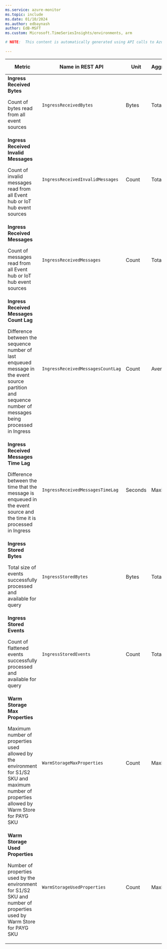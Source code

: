 ```yaml
---
ms.service: azure-monitor
ms.topic: include
ms.date: 01/10/2024
ms.author: edbaynash
author: EdB-MSFT
ms.custom: Microsoft.TimeSeriesInsights/environments, arm

# NOTE:  This content is automatically generated using API calls to Azure. Any edits made on these files will be overwritten in the next run of the script. 
 
---
```


  
  
|Metric|Name in REST API|Unit|Aggregation|Dimensions|Time Grains|DS Export|
|---|---|---|---|---|---|---|
|**Ingress Received Bytes**<p><p>Count of bytes read from all event sources |`IngressReceivedBytes` |Bytes |Total |\<none\>|PT1M |Yes|
|**Ingress Received Invalid Messages**<p><p>Count of invalid messages read from all Event hub or IoT hub event sources |`IngressReceivedInvalidMessages` |Count |Total |\<none\>|PT1M |Yes|
|**Ingress Received Messages**<p><p>Count of messages read from all Event hub or IoT hub event sources |`IngressReceivedMessages` |Count |Total |\<none\>|PT1M |Yes|
|**Ingress Received Messages Count Lag**<p><p>Difference between the sequence number of last enqueued message in the event source partition and sequence number of messages being processed in Ingress |`IngressReceivedMessagesCountLag` |Count |Average |\<none\>|PT1M |Yes|
|**Ingress Received Messages Time Lag**<p><p>Difference between the time that the message is enqueued in the event source and the time it is processed in Ingress |`IngressReceivedMessagesTimeLag` |Seconds |Maximum |\<none\>|PT1M |Yes|
|**Ingress Stored Bytes**<p><p>Total size of events successfully processed and available for query |`IngressStoredBytes` |Bytes |Total |\<none\>|PT1M |Yes|
|**Ingress Stored Events**<p><p>Count of flattened events successfully processed and available for query |`IngressStoredEvents` |Count |Total |\<none\>|PT1M |Yes|
|**Warm Storage Max Properties**<p><p>Maximum number of properties used allowed by the environment for S1/S2 SKU and maximum number of properties allowed by Warm Store for PAYG SKU |`WarmStorageMaxProperties` |Count |Maximum |\<none\>|PT1M |Yes|
|**Warm Storage Used Properties**<p><p>Number of properties used by the environment for S1/S2 SKU and number of properties used by Warm Store for PAYG SKU |`WarmStorageUsedProperties` |Count |Maximum |\<none\>|PT1M |Yes|